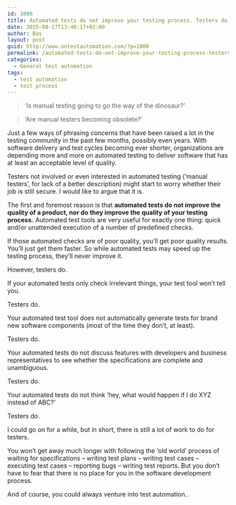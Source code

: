 ```yaml
---
id: 1000
title: Automated tests do not improve your testing process. Testers do.
date: 2015-08-17T13:40:17+02:00
author: Bas
layout: post
guid: http://www.ontestautomation.com/?p=1000
permalink: /automated-tests-do-not-improve-your-testing-process-testers-do/
categories:
  - General test automation
tags:
  - test automation
  - test process
---
```

> &#8216;Is manual testing going to go the way of the dinosaur?&#8217;

> &#8216;Are manual testers becoming obsolete?&#8217;

Just a few ways of phrasing concerns that have been raised a lot in the testing community in the past few months, possibly even years. With software delivery and test cycles becoming ever shorter, organizations are depending more and more on automated testing to deliver software that has at least an acceptable level of quality.

Testers not involved or even interested in automated testing (&#8216;manual testers&#8217;, for lack of a better description) might start to worry whether their job is still secure. I would like to argue that it is.

The first and foremost reason is that **automated tests do not improve the quality of a product, nor do they improve the quality of your testing process.** Automated test tools are very useful for exactly one thing: quick and/or unattended execution of a number of predefined checks.

If those automated checks are of poor quality, you&#8217;ll get poor quality results. You&#8217;ll just get them faster. So while automated tests may speed up the testing process, they&#8217;ll never improve it.

However, testers do.

If your automated tests only check irrelevant things, your test tool won&#8217;t tell you.

Testers do.

Your automated test tool does not automatically generate tests for brand new software components (most of the time they don&#8217;t, at least).

Testers do.

Your automated tests do not discuss features with developers and business representatives to see whether the specifications are complete and unambiguous.

Testers do.

Your automated tests do not think &#8216;hey, what would happen if I do XYZ instead of ABC?&#8217;

Testers do.

I could go on for a while, but in short, there is still a lot of work to do for testers.

You won&#8217;t get away much longer with following the &#8216;old world&#8217; process of waiting for specifications &#8211; writing test plans &#8211; writing test cases &#8211; executing test cases &#8211; reporting bugs &#8211; writing test reports. But you don&#8217;t have to fear that there is no place for you in the software development process.

And of course, you could always venture into test automation..